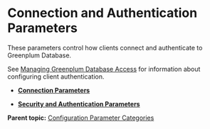 # Connection and Authentication Parameters 

These parameters control how clients connect and authenticate to Greenplum Database.

See [Managing Greenplum Database Access](../partIII.html) for information about configuring client authentication.

-   **[Connection Parameters](../topics/g-connection-parameters.html)**  

-   **[Security and Authentication Parameters](../topics/g-security-and-authentication-parameters.html)**  


**Parent topic:** [Configuration Parameter Categories](../topics/g-configuration-parameter-categories.html)

